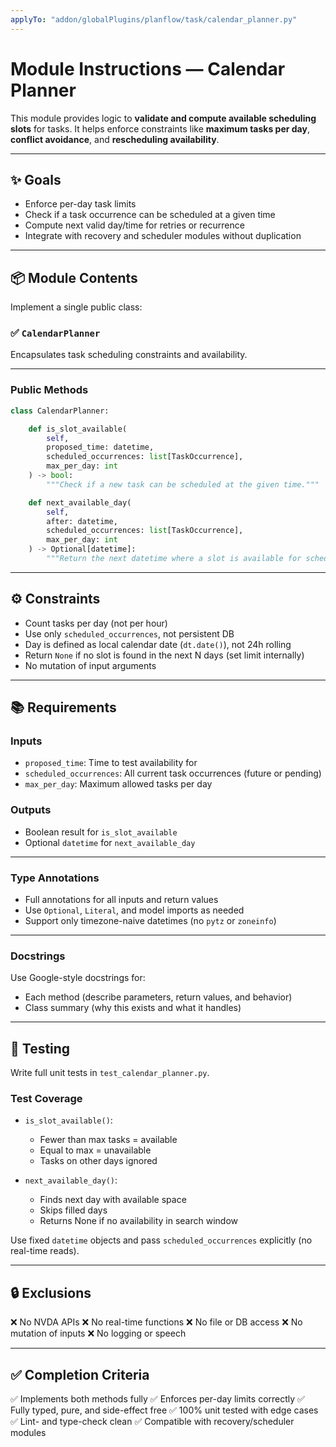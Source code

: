 ```yaml
---
applyTo: "addon/globalPlugins/planflow/task/calendar_planner.py"
---
```


# Module Instructions — Calendar Planner

This module provides logic to **validate and compute available scheduling slots** for tasks. It helps enforce constraints like **maximum tasks per day**, **conflict avoidance**, and **rescheduling availability**.

---

## ✨ Goals

- Enforce per-day task limits
- Check if a task occurrence can be scheduled at a given time
- Compute next valid day/time for retries or recurrence
- Integrate with recovery and scheduler modules without duplication

---

## 📦 Module Contents

Implement a single public class:

### ✅ `CalendarPlanner`

Encapsulates task scheduling constraints and availability.

---

### Public Methods

```python
class CalendarPlanner:

    def is_slot_available(
        self,
        proposed_time: datetime,
        scheduled_occurrences: list[TaskOccurrence],
        max_per_day: int
    ) -> bool:
        """Check if a new task can be scheduled at the given time."""

    def next_available_day(
        self,
        after: datetime,
        scheduled_occurrences: list[TaskOccurrence],
        max_per_day: int
    ) -> Optional[datetime]:
        """Return the next datetime where a slot is available for scheduling."""
````

---

## ⚙️ Constraints

* Count tasks per day (not per hour)
* Use only `scheduled_occurrences`, not persistent DB
* Day is defined as local calendar date (`dt.date()`), not 24h rolling
* Return `None` if no slot is found in the next N days (set limit internally)
* No mutation of input arguments

---

## 📚 Requirements

### Inputs

* `proposed_time`: Time to test availability for
* `scheduled_occurrences`: All current task occurrences (future or pending)
* `max_per_day`: Maximum allowed tasks per day

### Outputs

* Boolean result for `is_slot_available`
* Optional `datetime` for `next_available_day`

---

### Type Annotations

* Full annotations for all inputs and return values
* Use `Optional`, `Literal`, and model imports as needed
* Support only timezone-naive datetimes (no `pytz` or `zoneinfo`)

---

### Docstrings

Use Google-style docstrings for:

* Each method (describe parameters, return values, and behavior)
* Class summary (why this exists and what it handles)

---

## 🧪 Testing

Write full unit tests in `test_calendar_planner.py`.

### Test Coverage

* `is_slot_available()`:

  * Fewer than max tasks = available
  * Equal to max = unavailable
  * Tasks on other days ignored

* `next_available_day()`:

  * Finds next day with available space
  * Skips filled days
  * Returns None if no availability in search window

Use fixed `datetime` objects and pass `scheduled_occurrences` explicitly (no real-time reads).

---

## 🔒 Exclusions

❌ No NVDA APIs
❌ No real-time functions
❌ No file or DB access
❌ No mutation of inputs
❌ No logging or speech

---

## ✅ Completion Criteria

✅ Implements both methods fully
✅ Enforces per-day limits correctly
✅ Fully typed, pure, and side-effect free
✅ 100% unit tested with edge cases
✅ Lint- and type-check clean
✅ Compatible with recovery/scheduler modules
